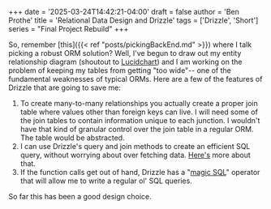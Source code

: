 +++
date = '2025-03-24T14:42:21-04:00'
draft = false
author = 'Ben Prothe'
title = 'Relational Data Design and Drizzle'
tags = ['Drizzle', 'Short']
series = "Final Project Rebuild"
+++

So, remember [this]({{< ref "posts/pickingBackEnd.md" >}}) where I talk picking a robust ORM solution? Well, I've begun to draw out my entity relationship diagram (shoutout to [Lucidchart](https://www.lucidchart.com/)) and I am working on the problem of keeping my tables from getting "too wide"-- one of the fundamental weaknesses of typical ORMs. Here are a few of the features of Drizzle that are going to save me:

1. To create many-to-many relationships you actually create a proper join table where values other than foreign keys can live. I will need some of the join tables to contain information unique to each junction. I wouldn't have that kind of granular control over the join table in a regular ORM. The table would be abstracted.
2. I can use Drizzle's query and join methods to create an efficient SQL query, without worrying about over fetching data. [Here's](https://orm.drizzle.team/docs/joins) more about that.
3. If the function calls get out of hand, Drizzle has a "[magic SQL](https://orm.drizzle.team/docs/sql)" operator that will allow me to write a regular ol' SQL queries.

So far this has been a good design choice.
